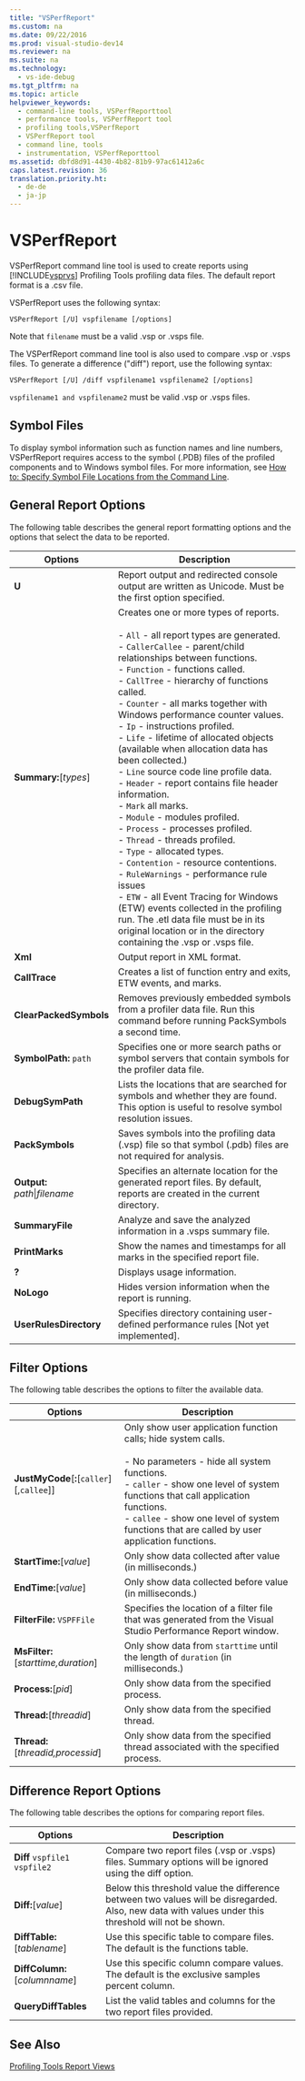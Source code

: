 ```yaml
---
title: "VSPerfReport"
ms.custom: na
ms.date: 09/22/2016
ms.prod: visual-studio-dev14
ms.reviewer: na
ms.suite: na
ms.technology: 
  - vs-ide-debug
ms.tgt_pltfrm: na
ms.topic: article
helpviewer_keywords: 
  - command-line tools, VSPerfReporttool
  - performance tools, VSPerfReport tool
  - profiling tools,VSPerfReport
  - VSPerfReport tool
  - command line, tools
  - instrumentation, VSPerfReporttool
ms.assetid: dbfd8d91-4430-4b82-81b9-97ac61412a6c
caps.latest.revision: 36
translation.priority.ht: 
  - de-de
  - ja-jp
---
```

# VSPerfReport
VSPerfReport command line tool is used to create reports using  [!INCLUDE[vsprvs](../vs140/includes/vsprvs_md.md)] Profiling Tools profiling data files. The default report format is a .csv file.  
  
 VSPerfReport uses the following syntax:  
  
```  
VSPerfReport [/U] vspfilename [/options]  
```  
  
 Note that `filename` must be a valid .vsp or .vsps file.  
  
 The VSPerfReport command line tool is also used to compare .vsp or .vsps files. To generate a difference ("diff") report, use the following syntax:  
  
```  
VSPerfReport [/U] /diff vspfilename1 vspfilename2 [/options]  
```  
  
 `vspfilename1 and vspfilename2` must be valid .vsp or .vsps files.  
  
## Symbol Files  
 To display symbol information such as function names and line numbers, VSPerfReport requires access to the symbol (.PDB) files of the profiled components and to Windows symbol files. For more information, see [How to: Specify Symbol File Locations from the Command Line](../vs140/how-to--specify-symbol-file-locations-from-the-command-line.md).  
  
## General Report Options  
 The following table describes the general report formatting options and the options that select the data to be reported.  
  
|Options|Description|  
|-------------|-----------------|  
|**U**|Report output and redirected console output are written as Unicode. Must be the first option specified.|  
|**Summary:**[*types*]|Creates one or more types of reports.<br /><br /> -   `All` - all report types are generated.<br />-   `CallerCallee` - parent/child relationships between functions.<br />-   `Function` - functions called.<br />-   `CallTree` - hierarchy of functions called.<br />-   `Counter` - all marks together with Windows performance counter values.<br />-   `Ip` - instructions profiled.<br />-   `Life` - lifetime of allocated objects (available when allocation data has been collected.)<br />-   `Line` source code line profile data.<br />-   `Header` - report contains file header information.<br />-   `Mark` all marks.<br />-   `Module` - modules profiled.<br />-   `Process` - processes profiled.<br />-   `Thread` - threads profiled.<br />-   `Type` - allocated types.<br />-   `Contention` - resource contentions.<br />-   `RuleWarnings` - performance rule issues<br />-   `ETW` - all Event Tracing for Windows (ETW) events collected in the profiling run. The .etl data file must be in its original location or in the directory containing the .vsp or .vsps file.|  
|**Xml**|Output report in XML format.|  
|**CallTrace**|Creates a list of function entry and exits, ETW events, and marks.|  
|**ClearPackedSymbols**|Removes previously embedded symbols from a profiler data file. Run this command before running PackSymbols a second time.|  
|**SymbolPath:** `path`|Specifies one or more search paths or symbol servers that contain symbols for the profiler data file.|  
|**DebugSymPath**|Lists the locations that are searched for symbols and whether they are found. This option is useful to resolve symbol resolution issues.|  
|**PackSymbols**|Saves symbols into the profiling data (.vsp) file so that symbol (.pdb) files are not required for analysis.|  
|**Output:** *path*&#124;*filename*|Specifies an alternate location for the generated report files. By default, reports are created in the current directory.|  
|**SummaryFile**|Analyze and save the analyzed information in a .vsps summary file.|  
|**PrintMarks**|Show the names and timestamps for all marks in the specified report file.|  
|**?**|Displays usage information.|  
|**NoLogo**|Hides version information when the report is running.|  
|**UserRulesDirectory**|Specifies directory containing user-defined performance rules [Not yet implemented].|  
  
## Filter Options  
 The following table describes the options to filter the available data.  
  
|Options|Description|  
|-------------|-----------------|  
|**JustMyCode**[**:**[`caller`][,`callee`]]|Only show user application function calls; hide system calls.<br /><br /> -   No parameters - hide all system functions.<br />-   `caller` - show one level of system functions that call application functions.<br />-   `callee` - show one level of system functions that are called by user application functions.|  
|**StartTime:**[*value*]|Only show data collected after value (in milliseconds.)|  
|**EndTime:**[*value*]|Only show data collected before value (in milliseconds.)|  
|**FilterFile:** `VSPFFile`|Specifies the location of a filter file that was generated from the Visual Studio Performance Report window.|  
|**MsFilter:**[*starttime,duration*]|Only show data from `starttime` until the length of `duration` (in milliseconds.)|  
|**Process:**[*pid*]|Only show data from the specified process.|  
|**Thread:**[*threadid*]|Only show data from the specified thread.|  
|**Thread:**[*threadid,processid*]|Only show data from the specified thread associated with the specified process.|  
  
## Difference Report Options  
 The following table describes the options for comparing report files.  
  
|Options|Description|  
|-------------|-----------------|  
|**Diff**  `vspfile1 vspfile2`|Compare two report files (.vsp or .vsps) files. Summary options will be ignored using the diff option.|  
|**Diff:**[*value*]|Below this threshold value the difference between two values will be disregarded. Also, new data with values under this threshold will not be shown.|  
|**DiffTable:**[*tablename*]|Use this specific table to compare files. The default is the functions table.|  
|**DiffColumn:**[*columnname*]|Use this specific column compare values. The default is the exclusive samples percent column.|  
|**QueryDiffTables**|List the valid tables and columns for the two report files provided.|  
  
## See Also  
 [Profiling Tools Report Views](../vs140/performance-report-views.md)
